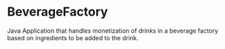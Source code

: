 # BeverageFactory
Java Application that handles monetization of drinks in a beverage factory based on ingredients to be added to the drink. 
